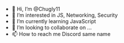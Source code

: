 - 👋 Hi, I’m @Chugly11
- 👀 I’m interested in JS, Networking, Security
- 🌱 I’m currently learning JavaScript
- 💞️ I’m looking to collaborate on ...
- 📫 How to reach me Discord same name

<!---
Chugly11/Chugly11 is a ✨ special ✨ repository because its `README.md` (this file) appears on your GitHub profile.
You can click the Preview link to take a look at your changes.
--->
